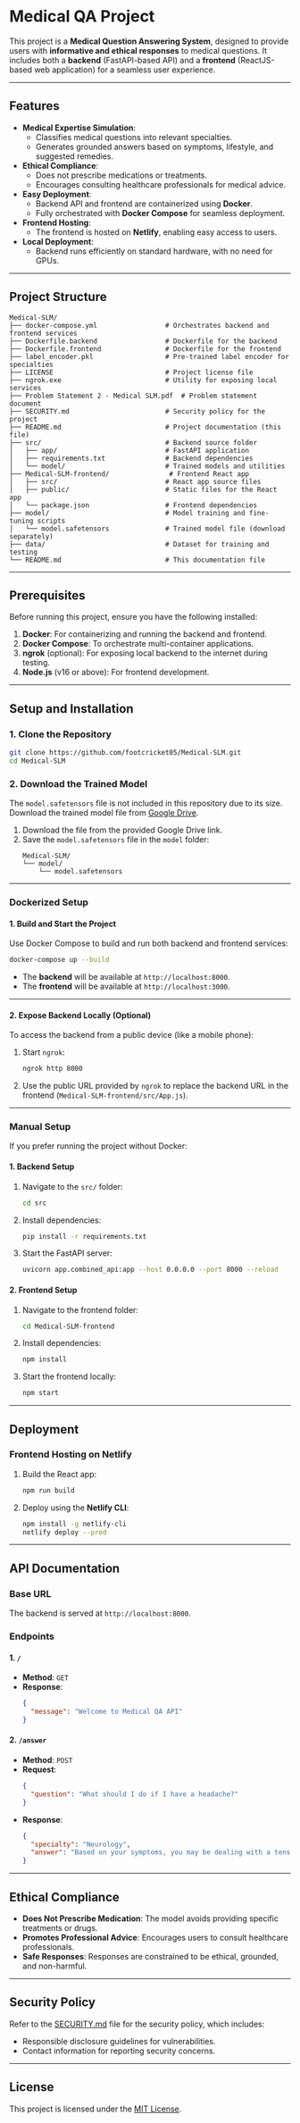 # Medical QA Project

This project is a **Medical Question Answering System**, designed to provide users with **informative and ethical responses** to medical questions. It includes both a **backend** (FastAPI-based API) and a **frontend** (ReactJS-based web application) for a seamless user experience.

---

## Features

- **Medical Expertise Simulation**:
  - Classifies medical questions into relevant specialties.
  - Generates grounded answers based on symptoms, lifestyle, and suggested remedies.
- **Ethical Compliance**:
  - Does not prescribe medications or treatments.
  - Encourages consulting healthcare professionals for medical advice.
- **Easy Deployment**:
  - Backend API and frontend are containerized using **Docker**.
  - Fully orchestrated with **Docker Compose** for seamless deployment.
- **Frontend Hosting**:
  - The frontend is hosted on **Netlify**, enabling easy access to users.
- **Local Deployment**:
  - Backend runs efficiently on standard hardware, with no need for GPUs.

---

## Project Structure

```plaintext
Medical-SLM/
├── docker-compose.yml                 # Orchestrates backend and frontend services
├── Dockerfile.backend                 # Dockerfile for the backend
├── Dockerfile.frontend                # Dockerfile for the frontend
├── label_encoder.pkl                  # Pre-trained label encoder for specialties
├── LICENSE                            # Project license file
├── ngrok.exe                          # Utility for exposing local services
├── Problem Statement 2 - Medical SLM.pdf  # Problem statement document
├── SECURITY.md                        # Security policy for the project
├── README.md                          # Project documentation (this file)
├── src/                               # Backend source folder
│   ├── app/                           # FastAPI application
│   ├── requirements.txt               # Backend dependencies
│   └── model/                         # Trained models and utilities
├── Medical-SLM-frontend/               # Frontend React app
│   ├── src/                           # React app source files
│   ├── public/                        # Static files for the React app
│   └── package.json                   # Frontend dependencies
├── model/                             # Model training and fine-tuning scripts
│   └── model.safetensors              # Trained model file (download separately)
├── data/                              # Dataset for training and testing
└── README.md                          # This documentation file
```

---

## Prerequisites

Before running this project, ensure you have the following installed:

1. **Docker**: For containerizing and running the backend and frontend.
2. **Docker Compose**: To orchestrate multi-container applications.
3. **ngrok** (optional): For exposing local backend to the internet during testing.
4. **Node.js** (v16 or above): For frontend development.

---

## Setup and Installation

### 1. Clone the Repository

```bash
git clone https://github.com/footcricket05/Medical-SLM.git
cd Medical-SLM
```

### 2. Download the Trained Model

The `model.safetensors` file is not included in this repository due to its size. Download the trained model file from [Google Drive](https://drive.google.com/drive/folders/1PgTasOUeE2AMugYG7zI1h7sygAOvfMRv?usp=sharing).

1. Download the file from the provided Google Drive link.
2. Save the `model.safetensors` file in the `model` folder:
   ```plaintext
   Medical-SLM/
   └── model/
       └── model.safetensors
   ```

---

### Dockerized Setup

#### 1. Build and Start the Project

Use Docker Compose to build and run both backend and frontend services:

```bash
docker-compose up --build
```

- The **backend** will be available at `http://localhost:8000`.
- The **frontend** will be available at `http://localhost:3000`.

---

#### 2. Expose Backend Locally (Optional)

To access the backend from a public device (like a mobile phone):

1. Start `ngrok`:
   ```bash
   ngrok http 8000
   ```
2. Use the public URL provided by `ngrok` to replace the backend URL in the frontend (`Medical-SLM-frontend/src/App.js`).

---

### Manual Setup

If you prefer running the project without Docker:

#### 1. Backend Setup

1. Navigate to the `src/` folder:
   ```bash
   cd src
   ```
2. Install dependencies:
   ```bash
   pip install -r requirements.txt
   ```
3. Start the FastAPI server:
   ```bash
   uvicorn app.combined_api:app --host 0.0.0.0 --port 8000 --reload
   ```

#### 2. Frontend Setup

1. Navigate to the frontend folder:
   ```bash
   cd Medical-SLM-frontend
   ```
2. Install dependencies:
   ```bash
   npm install
   ```
3. Start the frontend locally:
   ```bash
   npm start
   ```

---

## Deployment

### Frontend Hosting on Netlify

1. Build the React app:
   ```bash
   npm run build
   ```
2. Deploy using the **Netlify CLI**:
   ```bash
   npm install -g netlify-cli
   netlify deploy --prod
   ```

---

## API Documentation

### Base URL

The backend is served at `http://localhost:8000`.

### Endpoints

#### 1. `/`
- **Method**: `GET`
- **Response**:
  ```json
  {
    "message": "Welcome to Medical QA API"
  }
  ```

#### 2. `/answer`
- **Method**: `POST`
- **Request**:
  ```json
  {
    "question": "What should I do if I have a headache?"
  }
  ```
- **Response**:
  ```json
  {
    "specialty": "Neurology",
    "answer": "Based on your symptoms, you may be dealing with a tension headache. Some home remedies include resting and using a cold compress. Consider consulting a neurologist."
  }
  ```

---

## Ethical Compliance

- **Does Not Prescribe Medication**: The model avoids providing specific treatments or drugs.
- **Promotes Professional Advice**: Encourages users to consult healthcare professionals.
- **Safe Responses**: Responses are constrained to be ethical, grounded, and non-harmful.

---

## Security Policy

Refer to the [SECURITY.md](SECURITY.md) file for the security policy, which includes:
- Responsible disclosure guidelines for vulnerabilities.
- Contact information for reporting security concerns.

---

## License

This project is licensed under the [MIT License](LICENSE).

